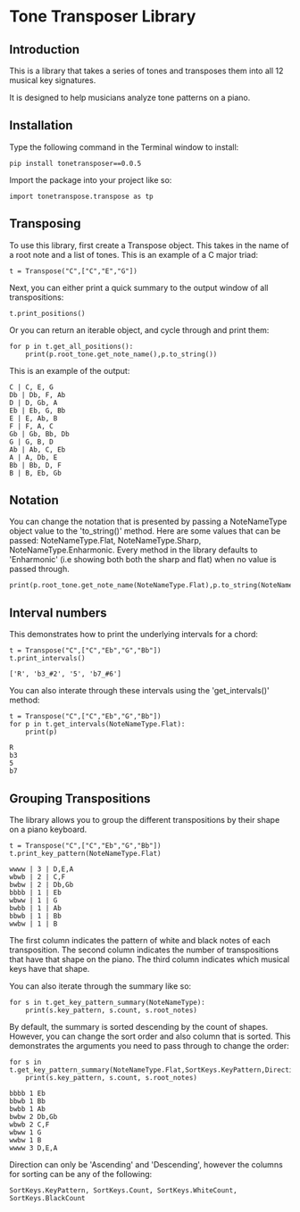 # Tone Transposer Library

## Introduction

This is a library that takes a series of tones and transposes them into all 12 musical key signatures. 

It is designed to help musicians analyze tone patterns on a piano.

## Installation

Type the following command in the Terminal window to install:
```
pip install tonetransposer==0.0.5
```
Import the package into your project like so:
```
import tonetranspose.transpose as tp
```

## Transposing

To use this library, first create a Transpose object. This takes in the name of a root note and a list of tones. This is an example
of a C major triad:

```
t = Transpose("C",["C","E","G"])
```

Next, you can either print a quick summary to the output window of all transpositions:
```
t.print_positions()
```

Or you can return an iterable object, and cycle through and print them:

```
for p in t.get_all_positions():
    print(p.root_tone.get_note_name(),p.to_string())
```

This is an example of the output:
```
C | C, E, G
Db | Db, F, Ab
D | D, Gb, A
Eb | Eb, G, Bb
E | E, Ab, B
F | F, A, C
Gb | Gb, Bb, Db
G | G, B, D
Ab | Ab, C, Eb
A | A, Db, E
Bb | Bb, D, F
B | B, Eb, Gb
```

## Notation

You can change the notation that is presented by passing a NoteNameType object value to the 'to_string()' method. 
Here are some values that can be passed: NoteNameType.Flat, NoteNameType.Sharp, NoteNameType.Enharmonic. Every method in the library
defaults to 'Enharmonic' (i.e showing both both the sharp and flat) when no value is passed through.

```
print(p.root_tone.get_note_name(NoteNameType.Flat),p.to_string(NoteNameType.Flat))
```

## Interval numbers

This demonstrates how to print the underlying intervals for a chord:

```
t = Transpose("C",["C","Eb","G","Bb"])
t.print_intervals()
```

```
['R', 'b3_#2', '5', 'b7_#6']
```

You can also interate through these intervals using the 'get_intervals()' method:

```
t = Transpose("C",["C","Eb","G","Bb"])
for p in t.get_intervals(NoteNameType.Flat):
    print(p)
```

```
R
b3
5
b7
```

## Grouping Transpositions

The library allows you to group the different transpositions by their shape on a piano keyboard.

```
t = Transpose("C",["C","Eb","G","Bb"])
t.print_key_pattern(NoteNameType.Flat)
```
```
wwww | 3 | D,E,A
wbwb | 2 | C,F
bwbw | 2 | Db,Gb
bbbb | 1 | Eb
wbww | 1 | G
bwbb | 1 | Ab
bbwb | 1 | Bb
wwbw | 1 | B
```

The first column indicates the pattern of white and black notes of each transposition. The second column indicates the number of
transpositions that have that shape on the piano. The third column indicates which musical keys have that shape.

You can also iterate through the summary like so:

```
for s in t.get_key_pattern_summary(NoteNameType):
    print(s.key_pattern, s.count, s.root_notes)
```

By default, the summary is sorted descending by the count of shapes. However, you can change the sort order and also
column that is sorted. This demonstrates the arguments you need to pass through to change the order:

```
for s in t.get_key_pattern_summary(NoteNameType.Flat,SortKeys.KeyPattern,Direction.Ascending):
    print(s.key_pattern, s.count, s.root_notes)
```
```
bbbb 1 Eb
bbwb 1 Bb
bwbb 1 Ab
bwbw 2 Db,Gb
wbwb 2 C,F
wbww 1 G
wwbw 1 B
wwww 3 D,E,A
```

Direction can only be 'Ascending' and 'Descending', however the columns for sorting can be any of the following:

```
SortKeys.KeyPattern, SortKeys.Count, SortKeys.WhiteCount, SortKeys.BlackCount
```



